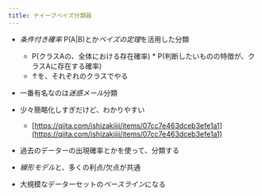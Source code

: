 ```yaml
---
title: ナイーブベイズ分類器
---
```


* *条件付き確率* P(A|B)とか*ベイズの定理*を活用した分類
  
  * P(クラスAの、全体における存在確率) * P(判断したいものの特徴が、クラスAに存在する確率)
  * ↑を、それぞれのクラスでやる
* 一番有名なのは*迷惑メール*分類

* 少々簡略化しすぎだけど、わかりやすい
  
  * [https://qiita.com/ishizakiiii/items/07cc7e463dceb3efe1a1](https://qiita.com/ishizakiiii/items/07cc7e463dceb3efe1a1)
* 過去のデーターの出現確率とかを使って、分類する

* *線形モデル*と、多くの利点/欠点が共通

* 大規模なデーターセットの*ベースライン*になる

